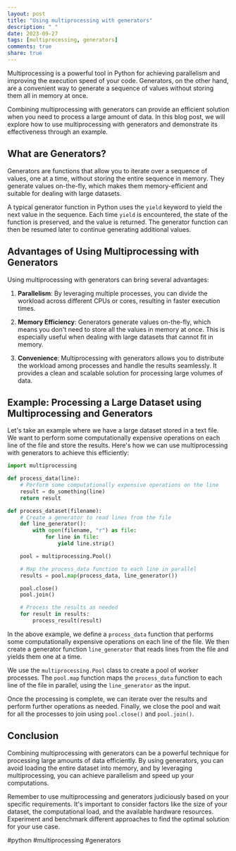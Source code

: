 ```yaml
---
layout: post
title: "Using multiprocessing with generators"
description: " "
date: 2023-09-27
tags: [multiprocessing, generators]
comments: true
share: true
---
```


Multiprocessing is a powerful tool in Python for achieving parallelism and improving the execution speed of your code. Generators, on the other hand, are a convenient way to generate a sequence of values without storing them all in memory at once.

Combining multiprocessing with generators can provide an efficient solution when you need to process a large amount of data. In this blog post, we will explore how to use multiprocessing with generators and demonstrate its effectiveness through an example.

## What are Generators?

Generators are functions that allow you to iterate over a sequence of values, one at a time, without storing the entire sequence in memory. They generate values on-the-fly, which makes them memory-efficient and suitable for dealing with large datasets.

A typical generator function in Python uses the `yield` keyword to yield the next value in the sequence. Each time `yield` is encountered, the state of the function is preserved, and the value is returned. The generator function can then be resumed later to continue generating additional values.

## Advantages of Using Multiprocessing with Generators

Using multiprocessing with generators can bring several advantages:

1. **Parallelism**: By leveraging multiple processes, you can divide the workload across different CPUs or cores, resulting in faster execution times.

2. **Memory Efficiency**: Generators generate values on-the-fly, which means you don't need to store all the values in memory at once. This is especially useful when dealing with large datasets that cannot fit in memory.

3. **Convenience**: Multiprocessing with generators allows you to distribute the workload among processes and handle the results seamlessly. It provides a clean and scalable solution for processing large volumes of data.

## Example: Processing a Large Dataset using Multiprocessing and Generators

Let's take an example where we have a large dataset stored in a text file. We want to perform some computationally expensive operations on each line of the file and store the results. Here's how we can use multiprocessing with generators to achieve this efficiently:

```python
import multiprocessing

def process_data(line):
    # Perform some computationally expensive operations on the line
    result = do_something(line)
    return result

def process_dataset(filename):
    # Create a generator to read lines from the file
    def line_generator():
        with open(filename, "r") as file:
            for line in file:
                yield line.strip()

    pool = multiprocessing.Pool()

    # Map the process_data function to each line in parallel
    results = pool.map(process_data, line_generator())

    pool.close()
    pool.join()

    # Process the results as needed
    for result in results:
        process_result(result)
```

In the above example, we define a `process_data` function that performs some computationally expensive operations on each line of the file. We then create a generator function `line_generator` that reads lines from the file and yields them one at a time.

We use the `multiprocessing.Pool` class to create a pool of worker processes. The `pool.map` function maps the `process_data` function to each line of the file in parallel, using the `line_generator` as the input.

Once the processing is complete, we can iterate over the results and perform further operations as needed. Finally, we close the pool and wait for all the processes to join using `pool.close()` and `pool.join()`.

## Conclusion

Combining multiprocessing with generators can be a powerful technique for processing large amounts of data efficiently. By using generators, you can avoid loading the entire dataset into memory, and by leveraging multiprocessing, you can achieve parallelism and speed up your computations.

Remember to use multiprocessing and generators judiciously based on your specific requirements. It's important to consider factors like the size of your dataset, the computational load, and the available hardware resources. Experiment and benchmark different approaches to find the optimal solution for your use case.

#python #multiprocessing #generators